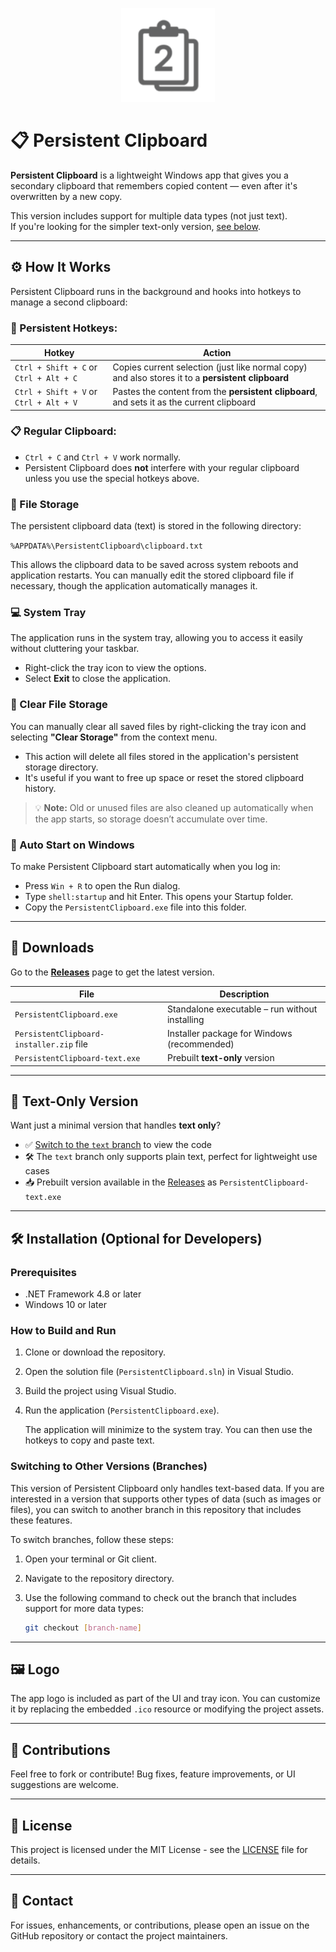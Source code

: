 <p align="center">
  <img src="assets/logo-transparent.png" alt="Persistent Clipboard Logo" width="150"/>
</p>

# 📋 Persistent Clipboard
**Persistent Clipboard** is a lightweight Windows app that gives you a secondary clipboard that remembers copied content — even after it's overwritten by a new copy.

This version includes support for multiple data types (not just text).  
If you're looking for the simpler text-only version, [see below](#text-only-version).

---

## ⚙️ How It Works

Persistent Clipboard runs in the background and hooks into hotkeys to manage a second clipboard:

### 🧠 Persistent Hotkeys:
| Hotkey                  | Action                                                                 |
|-------------------------|------------------------------------------------------------------------|
| `Ctrl + Shift + C` or `Ctrl + Alt + C` | Copies current selection (just like normal copy) and also stores it to a **persistent clipboard** |
| `Ctrl + Shift + V` or `Ctrl + Alt + V` | Pastes the content from the **persistent clipboard**, and sets it as the current clipboard         |

### 📋 Regular Clipboard:
- `Ctrl + C` and `Ctrl + V` work normally.
- Persistent Clipboard does **not** interfere with your regular clipboard unless you use the special hotkeys above.
### 📁 File Storage

The persistent clipboard data (text) is stored in the following directory:

`%APPDATA%\PersistentClipboard\clipboard.txt`

This allows the clipboard data to be saved across system reboots and application restarts. You can manually edit the stored clipboard file if necessary, though the application automatically manages it.

### 💻 System Tray

The application runs in the system tray, allowing you to access it easily without cluttering your taskbar.

- Right-click the tray icon to view the options.
- Select **Exit** to close the application.
### 🧹 Clear File Storage

You can manually clear all saved files by right-clicking the tray icon and selecting **"Clear Storage"** from the context menu.

- This action will delete all files stored in the application's persistent storage directory.
- It's useful if you want to free up space or reset the stored clipboard history.

> 💡 **Note:** Old or unused files are also cleaned up automatically when the app starts, so storage doesn’t accumulate over time.

### 🔄 Auto Start on Windows
To make Persistent Clipboard start automatically when you log in:

- Press `Win + R` to open the Run dialog.
- Type `shell:startup` and hit Enter. This opens your Startup folder.
- Copy the `PersistentClipboard.exe` file into this folder.
---

## 🔽 Downloads

Go to the [**Releases**](https://github.com/dinhitcom/PersistentClipboard/releases) page to get the latest version.

| File                     | Description                                 |
|--------------------------|---------------------------------------------|
| `PersistentClipboard.exe` | Standalone executable – run without installing |
| `PersistentClipboard-installer.zip` file              | Installer package for Windows (recommended) |
| `PersistentClipboard-text.exe` | Prebuilt **text-only** version                          |

---

## 📝 Text-Only Version

Want just a minimal version that handles **text only**?

- ✅ [Switch to the `text` branch](https://github.com/dinhitcom/PersistentClipboard/tree/text) to view the code
- 🛠️ The `text` branch only supports plain text, perfect for lightweight use cases
- 📥 Prebuilt version available in the [Releases](hhttps://github.com/dinhitcom/PersistentClipboard/releases) as `PersistentClipboard-text.exe`

---

## 🛠️ Installation (Optional for Developers)

### Prerequisites

- .NET Framework 4.8 or later
- Windows 10 or later

### How to Build and Run

1. Clone or download the repository.
2. Open the solution file (`PersistentClipboard.sln`) in Visual Studio.
3. Build the project using Visual Studio.
4. Run the application (`PersistentClipboard.exe`).
   
   The application will minimize to the system tray. You can then use the hotkeys to copy and paste text.


### Switching to Other Versions (Branches)

This version of Persistent Clipboard only handles text-based data. If you are interested in a version that supports other types of data (such as images or files), you can switch to another branch in this repository that includes these features.

To switch branches, follow these steps:

1. Open your terminal or Git client.
2. Navigate to the repository directory.
3. Use the following command to check out the branch that includes support for more data types:

   ```bash
   git checkout [branch-name]
---
## 🖼️ Logo

The app logo is included as part of the UI and tray icon. You can customize it by replacing the embedded `.ico` resource or modifying the project assets.

---

## 🤝 Contributions

Feel free to fork or contribute! Bug fixes, feature improvements, or UI suggestions are welcome.

---

## 🧾 License

This project is licensed under the MIT License - see the [LICENSE](LICENSE) file for details.

---

## 💬 Contact
For issues, enhancements, or contributions, please open an issue on the GitHub repository or contact the project maintainers.

